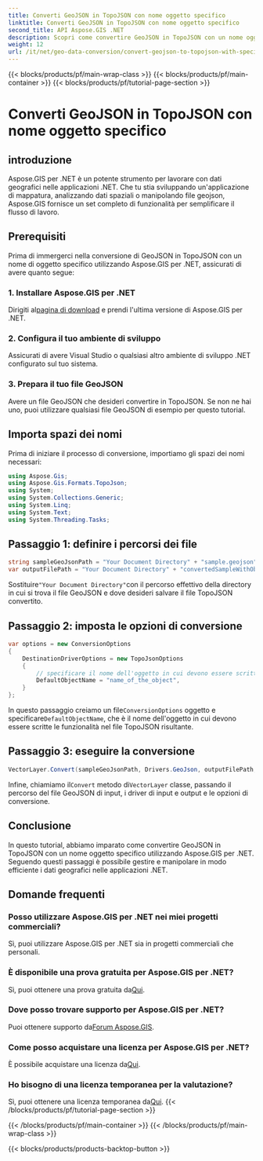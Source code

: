 ```yaml
---
title: Converti GeoJSON in TopoJSON con nome oggetto specifico
linktitle: Converti GeoJSON in TopoJSON con nome oggetto specifico
second_title: API Aspose.GIS .NET
description: Scopri come convertire GeoJSON in TopoJSON con un nome oggetto specifico utilizzando Aspose.GIS per .NET. Questo tutorial fornisce una guida passo passo per una manipolazione efficiente dei dati geografici.
weight: 12
url: /it/net/geo-data-conversion/convert-geojson-to-topojson-with-specific-object-name/
---
```


{{< blocks/products/pf/main-wrap-class >}}
{{< blocks/products/pf/main-container >}}
{{< blocks/products/pf/tutorial-page-section >}}

# Converti GeoJSON in TopoJSON con nome oggetto specifico

## introduzione
Aspose.GIS per .NET è un potente strumento per lavorare con dati geografici nelle applicazioni .NET. Che tu stia sviluppando un'applicazione di mappatura, analizzando dati spaziali o manipolando file geojson, Aspose.GIS fornisce un set completo di funzionalità per semplificare il flusso di lavoro.
## Prerequisiti
Prima di immergerci nella conversione di GeoJSON in TopoJSON con un nome di oggetto specifico utilizzando Aspose.GIS per .NET, assicurati di avere quanto segue:
### 1. Installare Aspose.GIS per .NET
 Dirigiti al[pagina di download](https://releases.aspose.com/gis/net/) e prendi l'ultima versione di Aspose.GIS per .NET.
### 2. Configura il tuo ambiente di sviluppo
Assicurati di avere Visual Studio o qualsiasi altro ambiente di sviluppo .NET configurato sul tuo sistema.
### 3. Prepara il tuo file GeoJSON
Avere un file GeoJSON che desideri convertire in TopoJSON. Se non ne hai uno, puoi utilizzare qualsiasi file GeoJSON di esempio per questo tutorial.

## Importa spazi dei nomi
Prima di iniziare il processo di conversione, importiamo gli spazi dei nomi necessari:
```csharp
using Aspose.Gis;
using Aspose.Gis.Formats.TopoJson;
using System;
using System.Collections.Generic;
using System.Linq;
using System.Text;
using System.Threading.Tasks;
```

## Passaggio 1: definire i percorsi dei file
```csharp
string sampleGeoJsonPath = "Your Document Directory" + "sample.geojson";
var outputFilePath = "Your Document Directory" + "convertedSampleWithObjectName_out.topojson";
```
 Sostituire`"Your Document Directory"`con il percorso effettivo della directory in cui si trova il file GeoJSON e dove desideri salvare il file TopoJSON convertito.
## Passaggio 2: imposta le opzioni di conversione
```csharp
var options = new ConversionOptions
{
    DestinationDriverOptions = new TopoJsonOptions
    {
        // specificare il nome dell'oggetto in cui devono essere scritte le funzionalità
        DefaultObjectName = "name_of_the_object",
    }
};
```
 In questo passaggio creiamo un file`ConversionOptions` oggetto e specificare`DefaultObjectName`, che è il nome dell'oggetto in cui devono essere scritte le funzionalità nel file TopoJSON risultante.
## Passaggio 3: eseguire la conversione
```csharp
VectorLayer.Convert(sampleGeoJsonPath, Drivers.GeoJson, outputFilePath, Drivers.TopoJson, options);
```
 Infine, chiamiamo il`Convert` metodo di`VectorLayer` classe, passando il percorso del file GeoJSON di input, i driver di input e output e le opzioni di conversione.

## Conclusione
In questo tutorial, abbiamo imparato come convertire GeoJSON in TopoJSON con un nome oggetto specifico utilizzando Aspose.GIS per .NET. Seguendo questi passaggi è possibile gestire e manipolare in modo efficiente i dati geografici nelle applicazioni .NET.
## Domande frequenti
### Posso utilizzare Aspose.GIS per .NET nei miei progetti commerciali?
Sì, puoi utilizzare Aspose.GIS per .NET sia in progetti commerciali che personali.
### È disponibile una prova gratuita per Aspose.GIS per .NET?
Sì, puoi ottenere una prova gratuita da[Qui](https://releases.aspose.com/).
### Dove posso trovare supporto per Aspose.GIS per .NET?
 Puoi ottenere supporto da[Forum Aspose.GIS](https://forum.aspose.com/c/gis/33).
### Come posso acquistare una licenza per Aspose.GIS per .NET?
 È possibile acquistare una licenza da[Qui](https://purchase.aspose.com/buy).
### Ho bisogno di una licenza temporanea per la valutazione?
 Sì, puoi ottenere una licenza temporanea da[Qui](https://purchase.aspose.com/temporary-license/).
{{< /blocks/products/pf/tutorial-page-section >}}

{{< /blocks/products/pf/main-container >}}
{{< /blocks/products/pf/main-wrap-class >}}

{{< blocks/products/products-backtop-button >}}
